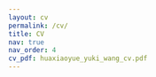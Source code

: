 ```yaml
---
layout: cv
permalink: /cv/
title: CV
nav: true
nav_order: 4
cv_pdf: huaxiaoyue_yuki_wang_cv.pdf
---
```

